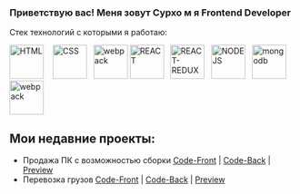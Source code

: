 ###  Приветствую вас! Меня зовут Сурхо м я Frontend Developer


Стек технологий с которыми я работаю:

<div>
  
  <img alt="HTML" width='60px' src="https://cdn-icons-png.flaticon.com/512/1051/1051277.png" />   
  <img alt="CSS" width='60px' src="https://cdn-icons-png.flaticon.com/512/732/732190.png" />  
  <img alt="webpack" width=60px src="https://cdn.icon-icons.com/icons2/2415/PNG/512/nodejs_original_logo_icon_146411.png" />
   <img alt="REACT" width='60px' src="https://cdn-icons-png.flaticon.com/512/875/875209.png" />  
   <img alt="REACT-REDUX" width='60px' src="https://img.icons8.com/color/452/redux.png" alt="photoReact" />  
   <img alt="NODEJS" width='60px' src="https://cdn-icons-png.flaticon.com/512/919/919825.png" />  
  <img alt="mongodb" width=60px src="https://cdn.icon-icons.com/icons2/2415/PNG/512/mongodb_plain_wordmark_logo_icon_146423.png" alt="photoJs" />
   <img alt="webpack" width=60px src="https://img.icons8.com/dusk/344/webpack.png" /> 
</div>


## Мои недавние проекты:
- Продажа ПК с возможностью сборки <a href="https://github.com/SulimanVu/team-MadePC-Front.git">Code-Front</a> |
  <a href= "https://github.com/SulimanVu/team-madePC-back">Code-Back</a> | <a href="#">Preview</a>
- Перевозка грузов <a href="https://github.com/SulimanVu/Truck-Front.git">Code-Front</a> |
  <a href="https://github.com/SulimanVu/Truck-Back.git">Code-Back</a> | <a href="#">Preview</a>
  
